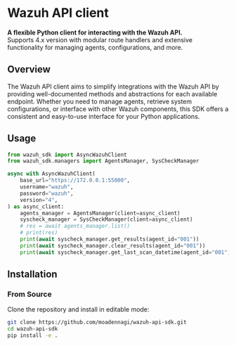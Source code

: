 # Wazuh API client

**A flexible Python client for interacting with the Wazuh API.**  
Supports 4.x version with modular route handlers and extensive functionality for managing agents, configurations, and more.

## Overview

The Wazuh API client aims to simplify integrations with the Wazuh API by providing well-documented methods and abstractions for each available endpoint. Whether you need to manage agents, retrieve system configurations, or interface with other Wazuh components, this SDK offers a consistent and easy-to-use interface for your Python applications.

## Usage

```python
from wazuh_sdk import AsyncWazuhClient
from wazuh_sdk.managers import AgentsManager, SysCheckManager

async with AsyncWazuhClient(
    base_url="https://172.0.0.1:55000",
    username="wazuh",
    password="wazuh",
    version="4",
) as async_client:
    agents_manager = AgentsManager(client=async_client)
    syscheck_manager = SysCheckManager(client=async_client)
    # res = await agents_manager.list()
    # print(res)
    print(await syscheck_manager.get_results(agent_id="001"))
    print(await syscheck_manager.clear_results(agent_id="001"))
    print(await syscheck_manager.get_last_scan_datetime(agent_id="001"))

```
## Installation

### From Source

Clone the repository and install in editable mode:

```bash
git clone https://github.com/moadennagi/wazuh-api-sdk.git
cd wazuh-api-sdk
pip install -e .
```
